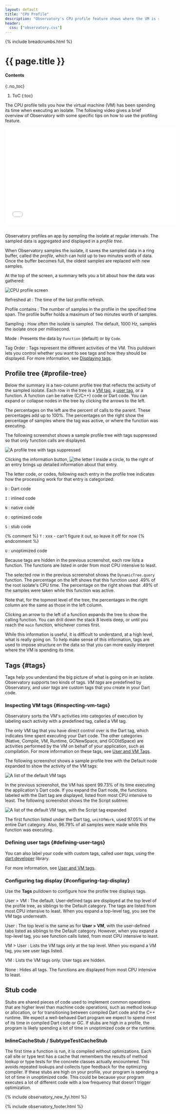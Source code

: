 ```yaml
---
layout: default
title: "CPU Profile"
description: "Observatory's CPU profile feature shows where the VM is spending its time so you can find bottlenecks in your Dart code."
header:
  css: ["observatory.css"]
---
```


{% include breadcrumbs.html %}

# {{ page.title }}

#### Contents
{:.no_toc}

1. ToC
{:toc}

The CPU profile tells you how the virtual
machine (VM) has been spending its time when executing an isolate.
The following video gives a brief overview of Observatory with some
specific tips on how to use the profiling feature.

<iframe style="display:block;margin: 0 auto;" width="560" height="315" src="//www.youtube.com/embed/Ww8ISWzZGRE" frameborder="0" allowfullscreen></iframe><br>

Observatory profiles an app by _sampling_ the isolate at regular intervals.
The sampled data is aggregated and displayed in a _profile tree_.

When Observatory samples the isolate, it saves the sampled data
in a ring buffer, called the _profile_, which can hold up to 
two minutes worth of data.  Once the buffer becomes full,
the oldest samples are replaced with new samples.

At the top of the screen, a summary tells you a bit about
how the data was gathered:

<img src="images/CPU-profile.png" alt="CPU profile screen">

Refreshed at
: The time of the last profile refresh.

Profile contains
: The number of samples in the profile in the specified time span.
  The profile buffer holds a maximum of two minutes worth of samples.

Sampling
: How often the isolate is sampled. The default, 1000 Hz, samples the
  isolate once per millisecond.

Mode
: Presents the data by `Function` (default) or by `Code`.

Tag Order
: Tags represent the different activities of the VM.
  This pulldown lets you control whether you want to see tags and
  how they should be displayed. For more information, see
  [Displaying tags](#displaying-tags).

## Profile tree {#profile-tree}

Below the summary is a two-column profile tree that reflects the
activity of the sampled isolate.
Each row in the tree is a [VM tag](#vm-tags),
a [user tag](#user-tags), or a function.
A function can be native (C/C++) code or Dart code.
You can expand or collapse nodes in the tree by clicking the
arrows to the left.

The percentages on the left are the percent of calls to the parent.
These percentages add up to 100%.
The percentages on the right show the percentage of samples where
the tag was active, or where the function was executing.

The following screenshot shows a sample profile tree with tags suppressed
so that only function calls are displayed.

<img src="images/ProfileTree-NoTags.png" alt="A profile tree with tags suppressed">

Clicking the information button,
<img style="border:0px" src="images/InformationButton.png" alt="the letter I inside a circle">,
to the right of an entry brings up detailed information about that entry.

The letter code, or codes, following each entry in the profile tree
indicates how the processing work for that entry is categorized:

`D`
: Dart code

`I`
: inlined code

`N`
: native code

`O`
: optimized code

`S`
: stub code

{% comment %}
`T`
: xxx - can't figure it out, so leave it off for now
{% endcomment %}

`U`
: unoptimized code

Because tags are hidden in the previous screenshot,
each row lists a function. The functions
are listed in order from most CPU intensive to least.

The selected row in the previous screenshot shows the
`DynamicTree.query` function.
The percentage on the left shows that
this function used .49% of the root isolate's CPU time.
The percentage on the right shows that .49% of the samples
were taken while this function was active.

Note that, for the topmost level of the tree, the percentages
in the right column are the same as those in the left column.

Clicking an arrow to the left of a function expands the tree to show
the calling function.
You can drill down the stack 8 levels deep, or until you reach the
`main` function, whichever comes first.

While this information is useful, it is difficult to understand,
at a high level, what is really going on.  To help make sense of this
information, tags are used to impose structure on the data
so that you can more easily interpret where the VM is spending its time.

## Tags {#tags}

Tags help you understand the big picture of what is going on in
an isolate.  Observatory supports two kinds of tags.
_VM tags_ are predefined by Observatory, and _user tags_
are custom tags that you create in your Dart code.

### Inspecting VM tags {#inspecting-vm-tags}

Observatory sorts the VM's activities into categories of
execution by labeling each activity with a predefined tag,
called a VM tag.

The only VM tag that you have direct control over is the Dart tag,
which indicates time spent executing your Dart code.  The other categories
(Native, Compile, VM, Runtime, GCNewSpace, and GCOldSpace)
are activities performed by the VM on behalf of your application,
such as compilation. For more information on these tags,
see [User and VM Tags](tags.html).

The following screenshot shows a sample profile tree with the
Default node expanded to show the activity of the VM tags:

<img src="images/VM-tags.png" alt="A list of the default VM tags">

In the previous screenshot, the VM has spent 99.73% of its time executing
the application's Dart code. If you expand the Dart node,
the functions labeled with the Dart tag are displayed, 
listed from most CPU intensive to least. The following screenshot
shows the the Script subtree:

<img src="images/VM-tags-detail.png" alt="A list of the default VM tags, with the Script tag expanded">

The first function listed under the Dart tag,
`unitOfWork`, used 97.05% of the entire Dart category.
Also, 96.79% of all samples were made while this function was executing.

### Defining user tags {#defining-user-tags}

You can also label your code with custom tags, called _user tags_, using the
[dart:developer](https://api.dartlang.org/apidocs/channels/be/dartdoc-viewer/dart-developer) library.

For more information, see [User and VM tags](tags.html).

### Configuring tag display {#configuring-tag-display}

Use the **Tags** pulldown to configure how the profile tree displays tags.

User > VM
: The default. User-defined tags are displayed at
the top level of the profile tree, as siblings to the Default category.
The tags are listed from most CPU intensive to least.
When you expand a top-level tag, you see the VM tags underneath.

User
: The top level is the same as for **User > VM**, with the user-defined
tabs listed as siblings to the Default category. However, when you
expand a top-level tag, you see function calls listed, from most CPU
intensive to least.

VM > User
: Lists the VM tags only at the top level. When you expand a VM tag,
you see user tags listed.

VM
: Lists the VM tags only. User tags are hidden.

None
: Hides all tags. The functions are displayed from most CPU intensive to least.

## Stub code

Stubs are shared pieces of code used to implement common operations that are
higher level than machine code operations, such as method lookup or allocation,
or for transitioning between compiled Dart code and the C++ runtime. We
expect a well-behaved Dart program we expect to spend most of its time
in compiled Dart code or GC. If stubs are high in a profile,
the program is likely spending a lot
of time in unoptimized code or the runtime.

### InlineCacheStub / SubtypeTestCacheStub

The first time a function is run, it is compiled without optimizations.
Each call site or type test has a cache that remembers the results of
method lookup or type tests for the concrete classes actually encountered.
This avoids repeated lookups and collects type feedback for the optimizing
compiler. If these stubs are high on your profile,
your program is spending a lot of time in unoptimized code.
This could be because your program executes a lot of different code
with a low frequency that doesn’t trigger optimization.

{% include observatory_new_fyi.html %}

{% include observatory_footer.html %}

